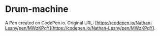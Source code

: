 # Drum-machine

A Pen created on CodePen.io. Original URL: [https://codepen.io/Nathan-Lesny/pen/MWzKPqY](https://codepen.io/Nathan-Lesny/pen/MWzKPqY).

